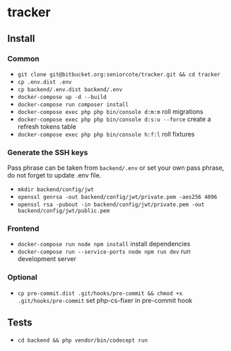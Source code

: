 # tracker

## Install

### Common

- `git clone git@bitbucket.org:seniorcote/tracker.git && cd tracker`
- `cp .env.dist .env`
- `cp backend/.env.dist backend/.env`
- `docker-compose up -d --build`
- `docker-compose run composer install`
- `docker-compose exec php php bin/console d:m:m` roll migrations
- `docker-compose exec php php bin/console d:s:u --force` create a refresh tokens table
- `docker-compose exec php php bin/console h:f:l` roll fixtures

### Generate the SSH keys

Pass phrase can be taken from `backend/.env` or set your own pass phrase, do not forget to update .env file.

- `mkdir backend/config/jwt`
- `openssl genrsa -out backend/config/jwt/private.pem -aes256 4096`
- `openssl rsa -pubout -in backend/config/jwt/private.pem -out backend/config/jwt/public.pem`

### Frontend

- `docker-compose run node npm install` install dependencies
- `docker-compose run --service-ports node npm run dev` run development server

### Optional

- `cp pre-commit.dist .git/hooks/pre-commit && chmod +x .git/hooks/pre-commit` set php-cs-fixer in pre-commit hook

## Tests

- `cd backend && php vendor/bin/codecept run`